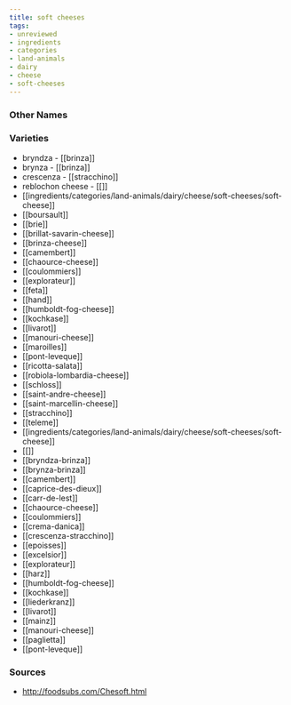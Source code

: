 ```yaml
---
title: soft cheeses
tags:
- unreviewed
- ingredients
- categories
- land-animals
- dairy
- cheese
- soft-cheeses
---
```



### Other Names


### Varieties

* bryndza - [[brinza]]
* brynza - [[brinza]]
* crescenza - [[stracchino]]
* reblochon cheese - [[]]
* [[ingredients/categories/land-animals/dairy/cheese/soft-cheeses/soft-cheese]]
* [[boursault]]
* [[brie]]
* [[brillat-savarin-cheese]]
* [[brinza-cheese]]
* [[camembert]]
* [[chaource-cheese]]
* [[coulommiers]]
* [[explorateur]]
* [[feta]]
* [[hand]]
* [[humboldt-fog-cheese]]
* [[kochkase]]
* [[livarot]]
* [[manouri-cheese]]
* [[maroilles]]
* [[pont-leveque]]
* [[ricotta-salata]]
* [[robiola-lombardia-cheese]]
* [[schloss]]
* [[saint-andre-cheese]]
* [[saint-marcellin-cheese]]
* [[stracchino]]
* [[teleme]]
* [[ingredients/categories/land-animals/dairy/cheese/soft-cheeses/soft-cheese]]
* [[]]
* [[bryndza-brinza]]
* [[brynza-brinza]]
* [[camembert]]
* [[caprice-des-dieux]]
* [[carr-de-lest]]
* [[chaource-cheese]]
* [[coulommiers]]
* [[crema-danica]]
* [[crescenza-stracchino]]
* [[epoisses]]
* [[excelsior]]
* [[explorateur]]
* [[harz]]
* [[humboldt-fog-cheese]]
* [[kochkase]]
* [[liederkranz]]
* [[livarot]]
* [[mainz]]
* [[manouri-cheese]]
* [[paglietta]]
* [[pont-leveque]]

### Sources
* http://foodsubs.com/Chesoft.html
